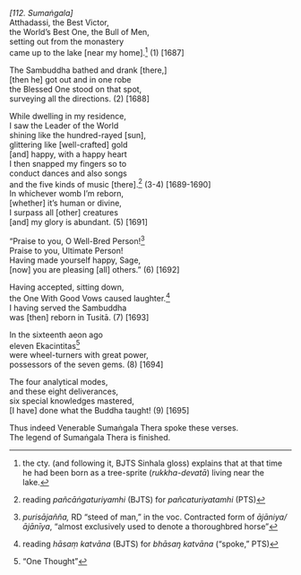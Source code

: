 *\[112. Sumaṅgala\]*  
Atthadassi, the Best Victor,  
the World’s Best One, the Bull of Men,  
setting out from the monastery  
came up to the lake \[near my home\].[^1] (1) \[1687\]

The Sambuddha bathed and drank \[there,\]  
\[then he\] got out and in one robe  
the Blessed One stood on that spot,  
surveying all the directions. (2) \[1688\]

While dwelling in my residence,  
I saw the Leader of the World  
shining like the hundred-rayed \[sun\],  
glittering like \[well-crafted\] gold  
\[and\] happy, with a happy heart  
I then snapped my fingers so to  
conduct dances and also songs  
and the five kinds of music \[there\].[^2] (3-4) \[1689-1690\]  
In whichever womb I’m reborn,  
\[whether\] it’s human or divine,  
I surpass all \[other\] creatures  
\[and\] my glory is abundant. (5) \[1691\]

“Praise to you, O Well-Bred Person![^3]  
Praise to you, Ultimate Person!  
Having made yourself happy, Sage,  
\[now\] you are pleasing \[all\] others.” (6) \[1692\]

Having accepted, sitting down,  
the One With Good Vows caused laughter.[^4]  
I having served the Sambuddha  
was \[then\] reborn in Tusitā. (7) \[1693\]

In the sixteenth aeon ago  
eleven Ekacintitas[^5]  
were wheel-turners with great power,  
possessors of the seven gems. (8) \[1694\]

The four analytical modes,  
and these eight deliverances,  
six special knowledges mastered,  
\[I have\] done what the Buddha taught! (9) \[1695\]

Thus indeed Venerable Sumaṅgala Thera spoke these verses.  
The legend of Sumaṅgala Thera is finished.

[^1]: the cty. (and following it, BJTS Sinhala gloss) explains that at
    that time he had been born as a tree-sprite (*rukkha-devatā*) living
    near the lake.

[^2]: reading *pañcāṅgaturiyamhi* (BJTS) for *pañcaturiyatamhi* (PTS)

[^3]: *purisājañña,* RD “steed of man,” in the voc. Contracted form of
    *ājāniya/ājānīya*, “almost exclusively used to denote a thoroughbred
    horse”

[^4]: reading *hāsaṃ katvāna* (BJTS) for *bhāsaŋ katvāna* (“spoke,” PTS)

[^5]: “One Thought”
